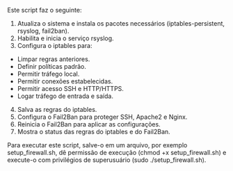 Este script faz o seguinte:

1. Atualiza o sistema e instala os pacotes necessários (iptables-persistent, rsyslog, fail2ban).
2. Habilita e inicia o serviço rsyslog.
3. Configura o iptables para:
 - Limpar regras anteriores.
 - Definir políticas padrão.
 - Permitir tráfego local.
 - Permitir conexões estabelecidas.
 - Permitir acesso SSH e HTTP/HTTPS.
 - Logar tráfego de entrada e saída.
4. Salva as regras do iptables.
5. Configura o Fail2Ban para proteger SSH, Apache2 e Nginx.
6. Reinicia o Fail2Ban para aplicar as configurações.
7. Mostra o status das regras do iptables e do Fail2Ban.

Para executar este script, salve-o em um arquivo, por exemplo setup_firewall.sh, dê permissão de execução (chmod +x setup_firewall.sh) e execute-o com privilégios de superusuário (sudo ./setup_firewall.sh).